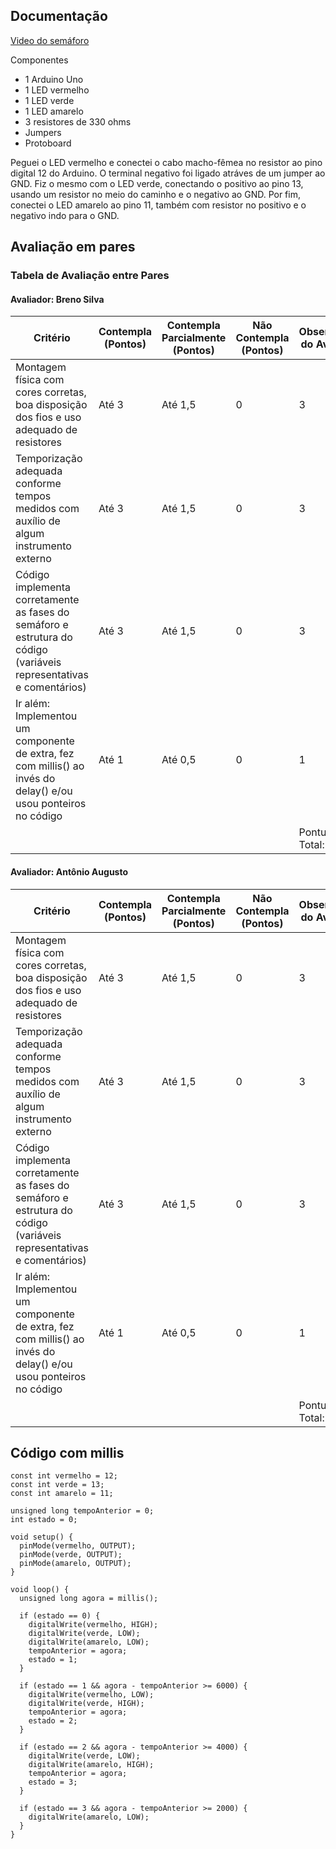 ## Documentação
[Video do semáforo](https://youtube.com/shorts/5CbLv7GDrkU?si=F6yPRlYkCbn2Y-0B)

Componentes
- 1 Arduino Uno
- 1 LED vermelho
- 1 LED verde
- 1 LED amarelo
- 3 resistores de 330 ohms
- Jumpers
- Protoboard

Peguei o LED vermelho e conectei o cabo macho-fêmea no resistor ao pino digital 12 do Arduino. 
O terminal negativo foi ligado atráves de um jumper ao GND.
Fiz o mesmo com o LED verde, conectando o positivo ao pino 13, usando um resistor no meio do caminho e o negativo ao GND.
Por fim, conectei o LED amarelo ao pino 11, também com resistor no positivo e o negativo indo para o GND.


## Avaliação em pares

### Tabela de Avaliação entre Pares

#### Avaliador: Breno Silva

|Critério|	Contempla (Pontos)|	Contempla Parcialmente (Pontos)	|Não Contempla (Pontos)	|Observações do Avaliador|
|-|-|-|-|-|
|Montagem física com cores corretas, boa disposição dos fios e uso adequado de resistores	|Até 3	|Até 1,5	| 0 | 3 |	
|Temporização adequada conforme tempos medidos com auxílio de algum instrumento externo	|Até 3	|Até 1,5	| 0 | 3 |	
|Código implementa corretamente as fases do semáforo e estrutura do código (variáveis representativas e comentários) |	Até 3|	Até 1,5 |	0 | 3 |	
|Ir além: Implementou um componente de extra, fez com millis() ao invés do delay() e/ou usou ponteiros no código |	Até 1 |	Até 0,5 |	0 | 1 |	
| | | | |Pontuação Total: 10|


#### Avaliador: Antônio Augusto

|Critério|	Contempla (Pontos)|	Contempla Parcialmente (Pontos)	|Não Contempla (Pontos)	|Observações do Avaliador|
|-|-|-|-|-|
|Montagem física com cores corretas, boa disposição dos fios e uso adequado de resistores	|Até 3	|Até 1,5	|0 | 3 |	
|Temporização adequada conforme tempos medidos com auxílio de algum instrumento externo	|Até 3	|Até 1,5	|0 | 3 |	
|Código implementa corretamente as fases do semáforo e estrutura do código (variáveis representativas e comentários) |	Até 3|	Até 1,5 |	0 | 3 |	
|Ir além: Implementou um componente de extra, fez com millis() ao invés do delay() e/ou usou ponteiros no código |	Até 1 |	Até 0,5 |	0 | 1 |	
| | | | |Pontuação Total: 10|

## Código com millis
```
const int vermelho = 12;
const int verde = 13;
const int amarelo = 11;

unsigned long tempoAnterior = 0;
int estado = 0;

void setup() {
  pinMode(vermelho, OUTPUT);
  pinMode(verde, OUTPUT);
  pinMode(amarelo, OUTPUT);
}

void loop() {
  unsigned long agora = millis();

  if (estado == 0) {
    digitalWrite(vermelho, HIGH);
    digitalWrite(verde, LOW);
    digitalWrite(amarelo, LOW);
    tempoAnterior = agora;
    estado = 1;
  }

  if (estado == 1 && agora - tempoAnterior >= 6000) {
    digitalWrite(vermelho, LOW);
    digitalWrite(verde, HIGH);
    tempoAnterior = agora;
    estado = 2;
  }

  if (estado == 2 && agora - tempoAnterior >= 4000) {
    digitalWrite(verde, LOW);
    digitalWrite(amarelo, HIGH);
    tempoAnterior = agora;
    estado = 3;
  }

  if (estado == 3 && agora - tempoAnterior >= 2000) {
    digitalWrite(amarelo, LOW);
  }
}
```
